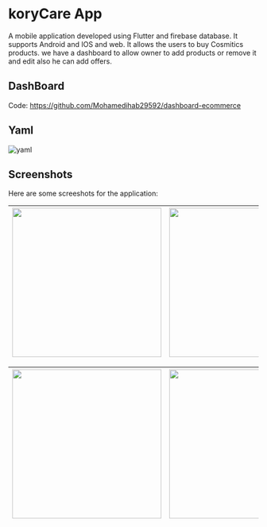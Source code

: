 # koryCare App

A mobile application developed using Flutter and firebase database. It supports Android and IOS and web.
 It allows the users to buy Cosmitics products. we have a dashboard to allow owner to add products or remove it and edit also he can add offers.

## DashBoard

Code: https://github.com/Mohamedihab29592/dashboard-ecommerce

## Yaml
![yaml](https://github.com/Mohamedihab29592/koryCareApp/assets/64233832/85fd04e7-e5df-424b-9efb-1f20b316f1bf)


## Screenshots
Here are some screeshots for the application:



|<img src="https://github.com/Mohamedihab29592/koryCareApp/assets/64233832/f2610773-b7d3-4494-be57-2d2a9705a305.jpeg" width="300"> | <img src="https://github.com/Mohamedihab29592/koryCareApp/assets/64233832/a5e3cc1b-011a-4771-8af6-ad5f14c8efa8.jpeg" width="300">| 
--- |---|

|<img src="https://github.com/Mohamedihab29592/koryCareApp/assets/64233832/da44130c-79f3-424d-9e29-58a5a8416955.jpeg" width="300"> | <img src="https://github.com/Mohamedihab29592/koryCareApp/assets/64233832/e8200659-4834-4170-bcb0-85bd443a81be.jpeg" width="300">|<img src="https://github.com/Mohamedihab29592/koryCareApp/assets/64233832/5ec3eaa5-3b77-4eac-af8c-68d5998f9d0f.jpeg" width="300">|
--- |---|---




